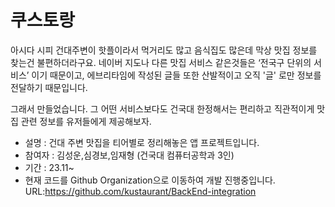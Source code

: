 # 쿠스토랑
아시다 시피 건대주변이 핫플이라서 먹거리도 많고 음식집도 많은데 막상 맛집 정보를 찾는건 불편하더라구요.
네이버 지도나 다른 맛집 서비스 같은것들은 ‘전국구 단위의 서비스’ 이기 때문이고,
에브리타임에 작성된 글들 또한 산발적이고 오직 '글' 로만 정보를 전달하기 때문입니다.

그래서 만들었습니다.
그 어떤 서비스보다도 건국대 한정해서는 편리하고 직관적이게 맛집 관련 정보를 유저들에게 제공해보자.

* 설명 : 건대 주변 맛집을 티어별로 정리해놓은 앱 프로젝트입니다. 
* 참여자 : 김성운,심경보,임재형 (건국대 컴퓨터공학과 3인)
* 기간 : 23.11~
* 현재 코드를 Github Organization으로 이동하여 개발 진행중입니다. URL:https://github.com/kustaurant/BackEnd-integration
